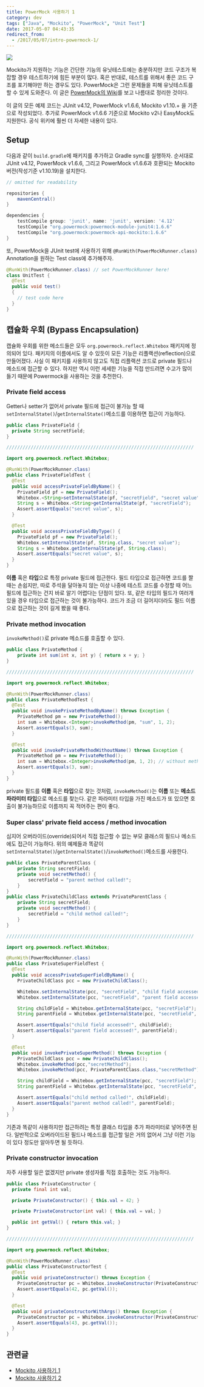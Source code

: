 ```yaml
---
title: PowerMock 사용하기 1
category: dev
tags: ["Java", "Mockito", "PowerMock", "Unit Test"]
date: 2017-05-07 04:43:35
redirect_from:
  - /2017/05/07/intro-powermock-1/
---
```


![](/powermock-logo.png)

Mockito가 지원하는 기능은 간단한 기능의 유닛테스트에는 충분하지만 코드 구조가 복잡할 경우 테스트하기에 힘든 부분이 많다. 혹은 반대로, 테스트를 위해서 좋은 코드 구조를 포기해야만 하는 경우도 있다. PowerMock은 그런 문제들을 피해 유닛테스트를 할 수 있게 도와준다. 이 글은 [PowerMock의 Wiki](https://github.com/powermock/powermock/wiki)를 보고 나름대로 정리한 것이다.

이 글의 모든 예제 코드는 JUnit v4.12, PowerMock v1.6.6, Mockito v1.10.+ 을 기준으로 작성되었다. 추가로 PowerMock v1.6.6 기준으로 Mockito v2나 EasyMock도 지원한다. 공식 위키에 훨씬 더 자세한 내용이 있다.

## Setup

다음과 같이 `build.gradle`에 패키지를 추가하고 Gradle sync를 실행하자. 순서대로 JUnit v4.12,  PowerMock v1.6.6, 그리고 PowerMock v1.6.6과 호환되는 Mockito 버전(작성기준 v1.10.19)을 설치한다. 

```groovy
// omitted for readability

repositories {
    mavenCentral()
}

dependencies {
    testCompile group: 'junit', name: 'junit', version: '4.12'
    testCompile "org.powermock:powermock-module-junit4:1.6.6"
    testCompile "org.powermock:powermock-api-mockito:1.6.6"
}
```

또, PowerMock을 JUnit test에 사용하기 위해 `@RunWith(PowerMockRunner.class)` Annotation을 원하는 Test class에 추가해주자.

```java
@RunWith(PowerMockRunner.class) // set PowerMockRunner here!
class UnitTest {
  @Test
  public void test()
  {
    // test code here
  }
}
```

## 캡슐화 우회 (Bypass Encapsulation)

캡슐화 우회를 위한 메소드들은 모두 `org.powermock.reflect.Whitebox` 패키지에 정의되어 있다. 패키지의 이름에서도 알 수 있듯이 모든 기능은 리플랙션(reflection)으로 만들어졌다. 사실 이 패키지를 사용하지 않고도 직접 리플랙션 코드로 private 필드나 메소드에 접근할 수 있다. 하지만 역시 이런 세세한 기능을 직접 만드려면 수고가 많이 들기 때문에 Powermock을 사용하는 것을 추천한다.

### Private field access
Getter나 setter가 없어서 private 필드에 접근이 불가능 할 때 `setInternalState()`/`getInternalState()`메소드를 이용하면 접근이 가능하다.

```java
public class PrivateField {
  private String secretField;
}

/////////////////////////////////////////////////////////////////////

import org.powermock.reflect.Whitebox;

@RunWith(PowerMockRunner.class)
public class PrivateFieldTest {
  @Test
  public void accessPrivateFieldByName() {
    PrivateField pf = new PrivateField();
    Whitebox.<String>setInternalState(pf, "secretField", "secret value");
    String s = Whitebox.<String>getInternalState(pf, "secretField");
    Assert.assertEquals("secret value", s);
  }

  @Test
  public void accessPrivateFieldByType() {
    PrivateField pf = new PrivateField();
    Whitebox.setInternalState(pf, String.class, "secret value");
    String s = Whitebox.getInternalState(pf, String.class);
    Assert.assertEquals("secret value", s);
  }
}
```

**이름** 혹은 **타입**으로 특정 private 필드에 접근한다. 필드 타입으로 접근하면 코드를 짤 때는 손쉽지만, 따로 주석을 달아놓지 않는 이상 나중에 테스트 코드를 수정할 때 어느 필드에 접근하는 건지 바로 알기 어렵다는 단점이 있다. 또, 같은 타입의 필드가 여러개 있을 경우 타입으로 접근하는 것이 불가능하다. 코드가 조금 더 길어지더라도 필드 이름으로 접근하는 것이 길게 봤을 때 좋다.

### Private method invocation

`invokeMethod()`로 private 메소드를 호출할 수 있다.

```java
public class PrivateMethod {
    private int sum(int x, int y) { return x + y; }
}

/////////////////////////////////////////////////////////////////////

import org.powermock.reflect.Whitebox;

@RunWith(PowerMockRunner.class)
public class PrivateMethodTest {
  @Test
  public void invokePrivateMethodByName() throws Exception {
    PrivateMethod pm = new PrivateMethod();
    int sum = Whitebox.<Integer>invokeMethod(pm, "sum", 1, 2);
    Assert.assertEquals(3, sum);
  }

  @Test
  public void invokePrivateMethodWithoutName() throws Exception {
    PrivateMethod pm = new PrivateMethod();
    int sum = Whitebox.<Integer>invokeMethod(pm, 1, 2); // without method name
    Assert.assertEquals(3, sum);
  }
}
```

private 필드를 **이름** 혹은 **타입**으로 찾는 것처럼, `invokeMethod()`는 **이름** 또는 **메소드 파라미터 타입**으로 메소드를 찾는다. 같은 파라미터 타입을 가진 메소드가 또 있으면 호출이 불가능하므로 이름까지 꼭 적어주는 편이 좋다.

### Super class' private field access / method invocation

심지어 오버라이드(override)되어서 직접 접근할 수 없는 부모 클래스의 필드나 메소드에도 접근이 가능하다. 위의 예제들과 똑같이 `setInternalState()`/`getInternalState()`/`invokeMethod()`메소드를 사용한다.

```java
public class PrivateParentClass {
    private String secretField;
    private void secretMethod() {
        secretField = "parent method called!";
    }
}
public class PrivateChildClass extends PrivateParentClass {
    private String secretField;
    private void secretMethod() { 
        secretField = "child method called!"; 
    }
}

/////////////////////////////////////////////////////////////////////

import org.powermock.reflect.Whitebox;

@RunWith(PowerMockRunner.class)
public class PrivateSuperFieldTest {
  @Test
  public void accessPrivateSuperFieldByName() {
    PrivateChildClass pcc = new PrivateChildClass();

    Whitebox.setInternalState(pcc, "secretField", "child field accessed!");
    Whitebox.setInternalState(pcc, "secretField", "parent field accessed!", PrivateParentClass.class);

    String childField = Whitebox.getInternalState(pcc, "secretField");
    String parentField = Whitebox.getInternalState(pcc, "secretField", PrivateParentClass.class);

    Assert.assertEquals("child field accessed!", childField);
    Assert.assertEquals("parent field accessed!", parentField);
  }

  @Test
  public void invokePrivateSuperMethod() throws Exception {
    PrivateChildClass pcc = new PrivateChildClass();
    Whitebox.invokeMethod(pcc,"secretMethod");
    Whitebox.invokeMethod(pcc, PrivateParentClass.class,"secretMethod");

    String childField = Whitebox.getInternalState(pcc, "secretField");
    String parentField = Whitebox.getInternalState(pcc, "secretField", PrivateParentClass.class);

    Assert.assertEquals("child method called!", childField);
    Assert.assertEquals("parent method called!", parentField);
  }
}
```

기존과 똑같이 사용하지만 접근하려는 특정 클래스 타입을 추가 파라미터로 넣어주면 된다. 일반적으로 오버라이드된 필드나 메소드를 접근할 일은 거의 없어서 그냥 이런 기능이 있다 정도만 알아두면 될 듯하다.

### Private constructor invocation

자주 사용할 일은 없겠지만 private 생성자를 직접 호출하는 것도 가능하다.

```java
public class PrivateConstructor {
  private final int val;

  private PrivateConstructor() { this.val = 42; }

  private PrivateConstructor(int val) { this.val = val; }

  public int getVal() { return this.val; }
}

/////////////////////////////////////////////////////////////////////

import org.powermock.reflect.Whitebox;

@RunWith(PowerMockRunner.class)
public class PrivateConstructorTest {
  @Test
  public void privateConstructor() throws Exception {
    PrivateConstructor pc = Whitebox.invokeConstructor(PrivateConstructor.class);
    Assert.assertEquals(42, pc.getVal());
  }

  @Test
  public void privateConstructorWithArgs() throws Exception {
    PrivateConstructor pc = Whitebox.invokeConstructor(PrivateConstructor.class, 43);
    Assert.assertEquals(43, pc.getVal());
  }
}
```

## 관련글
* [Mockito 사용하기 1](/intro-mockito-1)
* [Mockito 사용하기 2](/intro-mockito-2)
